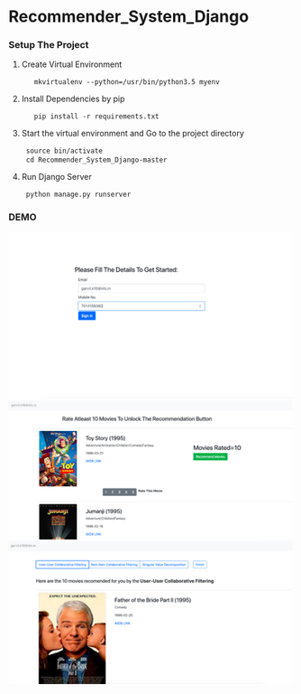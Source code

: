 # Recommender_System_Django

### Setup The Project

1. Create Virtual Environment
          
          mkvirtualenv --python=/usr/bin/python3.5 myenv
     
2. Install Dependencies by pip

          pip install -r requirements.txt

3. Start the virtual environment and Go to the project directory

        source bin/activate
        cd Recommender_System_Django-master
    
4. Run Django Server

        python manage.py runserver


### DEMO
![alt text](https://github.com/garvitkataria/Recommender_System_Django/blob/master/Demo_Images/step1.png)
![alt text](https://github.com/garvitkataria/Recommender_System_Django/blob/master/Demo_Images/step2.png)
![alt text](https://github.com/garvitkataria/Recommender_System_Django/blob/master/Demo_Images/step3.png)
